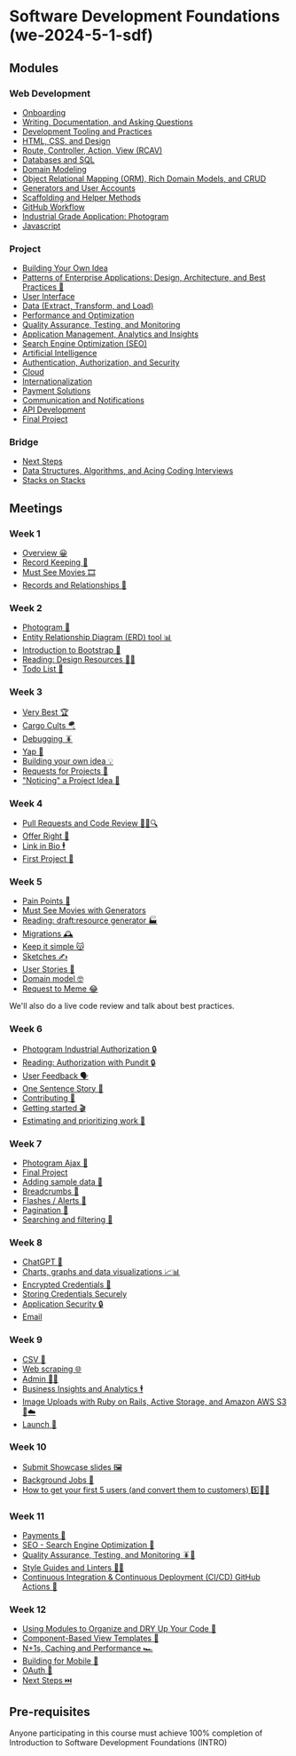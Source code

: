 # Software Development Foundations (we-2024-5-1-sdf)
<!-- TODO: overview -->

<!-- TODO: due dates, pre-requisites, requirements and points -->
## Modules

### Web Development
- [Onboarding](./onboarding.md)
- [Writing, Documentation, and Asking Questions](./writing-documentation-and-asking-questions.md)
- [Development Tooling and Practices](./development-tooling-and-practices.md)
- [HTML, CSS, and Design](./html-css-and-design.md)
- [Route, Controller, Action, View (RCAV)](./route-controller-action-view.md)
- [Databases and SQL](./databases-and-sql.md)
- [Domain Modeling](./domain-modeling.md)
- [Object Relational Mapping (ORM), Rich Domain Models, and CRUD](./orm-rich-models-and-crud.md)
- [Generators and User Accounts](./generators-and-user-accounts.md)
- [Scaffolding and Helper Methods](./scaffolding-and-helper-methods.md)
- [GitHub Workflow](./github-workflow.md)
- [Industrial Grade Application: Photogram](./photogram-industrial-grade.md)
- [Javascript](./javascript.md)

### Project
- [Building Your Own Idea](./building-your-own-idea.md)
- [Patterns of Enterprise Applications: Design, Architecture, and Best Practices 📐](./patterns-of-enterprise-applications.md)
- [User Interface](./user-interface.md)
- [Data (Extract, Transform, and Load)](./data-extract-transform-load.md)
- [Performance and Optimization](./performance-and-optimization.md)
- [Quality Assurance, Testing, and Monitoring](./qa-testing-and-monitoring.md)
- [Application Management, Analytics and Insights](./application-management-analytics-and-insights.md)
- [Search Engine Optimization (SEO)](./seo.md)
- [Artificial Intelligence](./artificial-intelligence.md)
- [Authentication, Authorization, and Security](./authentication-authorization-and-security.md)
- [Cloud](./cloud.md)
- [Internationalization](./internationalization.md)
- [Payment Solutions](./payment-solutions.md)
- [Communication and Notifications](./communication-and-notifications.md)
- [API Development](./api-development.md)
- [Final Project](./final-project.md)

### Bridge
- [Next Steps](./next-steps.md)
- [Data Structures, Algorithms, and Acing Coding Interviews](./data-structures-algorithms.md)
- [Stacks on Stacks](./stacks-on-stacks.md)

<!-- TODO: fix meeting links 😅 -->
## Meetings
### Week 1
- [Overview 😀](./onboarding.md#overview-😀)
- [Record Keeping 📑](./domain-modeling.md#record-keeping-📑)
- [Must See Movies 🎞️](./domain-modeling.md#must-see-movies-🎞️)
- [Records and Relationships 🔗](./domain-modeling.md#records-and-relationships-🔗)
<!-- TODO
  might need more here
  maybe go over shortcuts, vscode, terminal, mac tips, etc. ?
  ./development-tooling-and-practices.md#VS-Code-and-the-terminal

  or move up bootstrap
-->

### Week 2
- [Photogram 📸](./domain-modeling.md#photogram-📸)
- [Entity Relationship Diagram (ERD) tool 📊](./domain-modeling.md#entity-relationship-diagram-erd-tool-📊)
- [Introduction to Bootstrap 🥾](./html-css-design-and-user-interfaces.md#introduction-to-bootstrap-🥾)
- [Reading: Design Resources 🧑‍🎨](./html-css-design-and-user-interfaces.md#reading-design-resources-🧑‍🎨)
- [Todo List 📝](./domain-modeling.md#todo-list-📝)

### Week 3
- [Very Best 🏆](./domain-modeling.md#very-best-🏆)
- [Cargo Cults 🪂](./development-tooling-and-practices.md#cargo-cults-🪂)
- [Debugging 🪳](./development-tooling-and-practices.md#debugging-🪳)
- [Yap 🍔](./domain-modeling.md#yap-🍔)
- [Building your own idea 💡](./building-your-own-idea.md#building-your-own-idea-💡)
- [Requests for Projects 🤝](./building-your-own-idea.md#requests-for-projects-🤝)
- ["Noticing" a Project Idea 🤔](./building-your-own-idea.md#noticing-a-project-idea-🤔)

### Week 4
- [Pull Requests and Code Review 📝🔧🔍](./github-workflow.md#pull-requests-and-code-review-📝🔧🔍)
- [Offer Right 🤝](./domain-modeling.md#offer-right-🤝)
- [Link in Bio 🕴️](./github-workflow.md#link-in-bio-🕴️)
- [First Project 🚀](./github-workflow.md#first-project-🚀)

### Week 5
- [Pain Points 🥲](./building-your-own-idea.md#pain-points-🥲)
- [Must See Movies with Generators](./generators-and-user-accounts.md#must-see-movies-with-generators)
- [Reading: draft:resource generator 🏭](./generators-and-user-accounts.md#reading-draftresource-generator-🏭)
- [Migrations 🕰️](./databases-and-sql.md#database-migrations-🕰️)
- [Keep it simple 😽](./building-your-own-idea.md#keep-it-simple-😽)
- [Sketches ✍️](./building-your-own-idea.md#sketches-✍️)
- [User Stories 📖](./building-your-own-idea.md#user-stories-📖)
- [Domain model 🤓](./building-your-own-idea.md#domain-model-🤓)
- [Request to Meme 😂](./github-workflow.md#request-to-meme-😂)

We'll also do a live code review and talk about best practices.

### Week 6
- [Photogram Industrial Authorization 🔒](./photogram-industrial-grade.md#photogram-industrial-authorization-🔒)
- [Reading: Authorization with Pundit 🔒](./photogram-industrial-grade.md#reading-authorization-with-pundit-🔒)
- [User Feedback 🗣️](./building-your-own-idea.md#user-feedback-🗣️)
- [One Sentence Story 📖](./github-workflow.md#one-sentence-story-📖)
- [Contributing 🙋](./github-workflow.md#contributing-🙋)
- [Getting started 🎬](./building-your-own-idea.md#getting-started-🎬)
- [Estimating and prioritizing work 🤔](./building-your-own-idea.md#estimating-and-prioritizing-work-🤔)


### Week 7
- [Photogram Ajax 📸](./javascript.md#photogram-ajax-📸)
- [Final Project](./final-project.md)
- [Adding sample data 🥸](./data-extract-transform-load.md#adding-sample-data-🥸)
- [Breadcrumbs 🍞](./html-css-design-and-user-interfaces.md#breadcrumbs-🍞)
- [Flashes / Alerts 🚨](./html-css-design-and-user-interfaces.md#flashes-and-alerts-🚨)
- [Pagination 📄](./performance-and-optimization.md#pagination-📄)
- [Searching and filtering 🔎](./performance-and-optimization.md#searching-and-filtering-🔎)

### Week 8
- [ChatGPT 🧠](./artificial-intelligence.md#chatgpt-🧠)
- [Charts, graphs and data visualizations 📈📊](./visualization-and-reporting.md#charts-graphs-and-data-visualizations-📈📊)
- [Encrypted Credentials 🤫](./authentication-authorization-and-security.md#encrypted-credentials-🤫)
- [Storing Credentials Securely](./authentication-authorization-and-security.md#storing-credentials-securely-using-environment-variables)
- [Application Security 🔒](./authentication-authorization-and-security.md#application-security-🔒)
- [Email](./communication-and-notifications.md#email-📬)

### Week 9
- [CSV 📁](./data-extract-transform-load.md#csv-📁)
- [Web scraping 🌐](./data-extract-transform-load.md#web-scraping-🌐)
- [Admin 🧑‍💼](./visualization-and-reporting.md#admin-🧑‍💼)
- [Business Insights and Analytics 🕴️](./visualization-and-reporting.md#business-insights-and-analytics-🕴️)
- [Image Uploads with Ruby on Rails, Active Storage, and Amazon AWS S3 🌇☁️](./cloud.md#image-uploads-with-ruby-on-rails-active-storage-and-amazon-aws-s3-🌇☁️)
- [Launch 🚀](./building-your-own-idea.md#launch-🚀)

### Week 10
- [Submit Showcase slides 🖼️](./final-project.md#submit-showcase-slides-🖼️)
- [Background Jobs 🦸](./performance-and-optimization.md#background-jobs-🦸)
- [How to get your first 5 users (and convert them to customers) 5️⃣📲🥳](./building-your-own-idea.md#how-to-get-your-first-5-users-and-convert-them-to-customers-5️⃣📲🥳)

### Week 11
- [Payments 🤑](./payment-solutions.md#payments-🤑)
- [SEO - Search Engine Optimization 🔎](./visualization-and-reporting.md#seo---search-engine-optimization-🔎)
- [Quality Assurance, Testing, and Monitoring 🪳🧐](./development-tooling-and-practices.md#quality-assurance-testing-and-monitoring-🪳🧐)
- [Style Guides and Linters 🕺💃](./development-tooling-and-practices.md#style-guides-and-linters-🕺💃)
- [Continuous Integration & Continuous Deployment (CI/CD) GitHub Actions 🔄](./development-tooling-and-practices.md#continuous-integration--continuous-deployment-cicd-github-actions-🔄)

### Week 12
- [Using Modules to Organize and DRY Up Your Code 🧱](./patterns-of-enterprise-applications.md#using-modules-to-organize-and-dry-up-your-code-🧱)
- [Component-Based View Templates 🧩](./patterns-of-enterprise-applications.md#component-based-view-templates-🧩)
- [N+1s, Caching and Performance 🏎️](./performance-and-optimization.md#n1s-caching-and-performance-🏎️)
- [Building for Mobile 📲](./html-css-design-and-user-interfaces.md#building-for-mobile-📲)
- [OAuth 🪪](./authentication-authorization-and-security.md#authentication-with-oauth-🪪)
- [Next Steps ⏭️ ](./next-steps.md)

## Pre-requisites
Anyone participating in this course must achieve 100% completion of Introduction to Software Development Foundations (INTRO)
